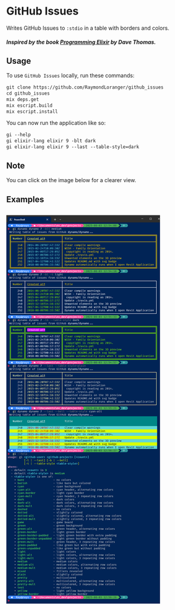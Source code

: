 # GitHub Issues

Writes GitHub Issues to `:stdio` in a table with borders and colors.

##### Inspired by the book [Programming Elixir](https://pragprog.com/book/elixir16/programming-elixir-1-6) by Dave Thomas.

## Usage

To use `GitHub Issues` locally, run these commands:

```
git clone https://github.com/RaymondLoranger/github_issues
cd github_issues
mix deps.get
mix escript.build
mix escript.install
```

You can now run the application like so:

```
gi --help
gi elixir-lang elixir 9 -blt dark
gi elixir-lang elixir 9 --last --table-style=dark
```
## Note
You can click on the image below for a clearer view.

## Examples
## ![examples](images/examples.png)
